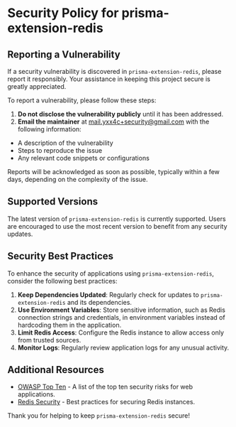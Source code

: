 
# Security Policy for prisma-extension-redis
  
## Reporting a Vulnerability
  
If a security vulnerability is discovered in `prisma-extension-redis`, please report it responsibly. Your assistance in keeping this project secure is greatly appreciated.
  
To report a vulnerability, please follow these steps:
  
1. **Do not disclose the vulnerability publicly** until it has been addressed.
2. **Email the maintainer** at mail.yxx4c+security@gmail.com with the following information:
- A description of the vulnerability
- Steps to reproduce the issue
- Any relevant code snippets or configurations
  
Reports will be acknowledged as soon as possible, typically within a few days, depending on the complexity of the issue.
  
## Supported Versions
  
The latest version of `prisma-extension-redis` is currently supported. Users are encouraged to use the most recent version to benefit from any security updates.
  
## Security Best Practices
  
To enhance the security of applications using `prisma-extension-redis`, consider the following best practices:
  
1. **Keep Dependencies Updated**: Regularly check for updates to `prisma-extension-redis` and its dependencies.
2. **Use Environment Variables**: Store sensitive information, such as Redis connection strings and credentials, in environment variables instead of hardcoding them in the application.
3. **Limit Redis Access**: Configure the Redis instance to allow access only from trusted sources.
4. **Monitor Logs**: Regularly review application logs for any unusual activity.
  
## Additional Resources
  
- [OWASP Top Ten](https://owasp.org/www-project-top-ten/) - A list of the top ten security risks for web applications.
- [Redis Security](https://redis.io/topics/security) - Best practices for securing Redis instances.
  
Thank you for helping to keep `prisma-extension-redis` secure!

